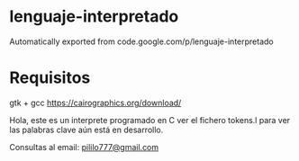 # lenguaje-interpretado
Automatically exported from code.google.com/p/lenguaje-interpretado

# Requisitos
 gtk +
 gcc
 https://cairographics.org/download/
 
 



Hola, este es un interprete programado en C
ver el fichero tokens.l para ver las palabras clave
aún está en desarrollo.

Consultas al email: pililo777@gmail.com


